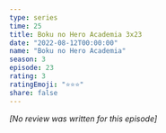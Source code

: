 ```yaml
---
type: series
time: 25
title: Boku no Hero Academia 3x23
date: "2022-08-12T00:00:00"
name: "Boku no Hero Academia"
season: 3
episode: 23
rating: 3
ratingEmoji: "⭐️⭐️⭐️"
share: false
---
```


_[No review was written for this episode]_
